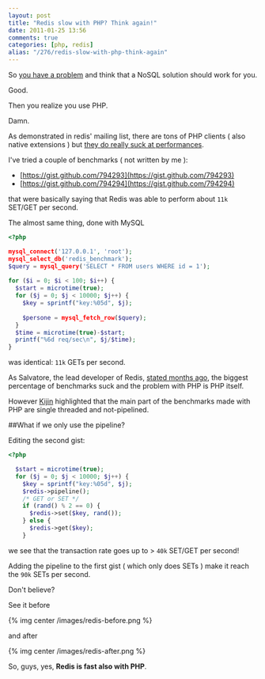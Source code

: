 ```yaml
---
layout: post
title: "Redis slow with PHP? Think again!"
date: 2011-01-25 13:56
comments: true
categories: [php, redis]
alias: "/276/redis-slow-with-php-think-again"
---
```


So [you have a problem](http://www.odino.org/275/approaching-a-cmf-architecture-with-symfony) and think that a NoSQL solution should work for you.

Good.

Then you realize you use PHP.

Damn.
<!-- more -->

As demonstrated in redis' mailing list, there are tons of PHP clients ( also native extensions ) but [they do really suck at performances](http://groups.google.com/group/redis-db/search?group=redis-db&q=php&qt_g=Search+this+group).

I've tried a couple of benchmarks ( not written by me ):

* [https://gist.github.com/794293](https://gist.github.com/794293)
* [https://gist.github.com/794294](https://gist.github.com/794294)

that were basically saying that Redis was able to perform about `11k` SET/GET per second.

The almost same thing, done with MySQL

``` php
<?php

mysql_connect('127.0.0.1', 'root');
mysql_select_db('redis_benchmark');
$query = mysql_query('SELECT * FROM users WHERE id = 1');
 
for ($i = 0; $i < 100; $i++) {
  $start = microtime(true);
  for ($j = 0; $j < 10000; $j++) {
    $key = sprintf("key:%05d", $j);
 
    $persone = mysql_fetch_row($query);
  }
  $time = microtime(true)-$start;
  printf("%6d req/sec\n", $j/$time);
}
```

was identical: `11k` GETs per second.

As Salvatore, the lead developer of Redis, [stated months ago](http://groups.google.com/group/redis-db/msg/2669d6c13361db72), the biggest percentage of benchmarks suck and the problem with PHP is PHP itself.

However [Kijin](http://groups.google.com/group/redis-db/browse_thread/thread/8061cf422260517b/007d8fabaf43705a?lnk=gst&q=php+slow#007d8fabaf43705a) highlighted that the main part of the benchmarks made with PHP are single threaded and not-pipelined.

##What if we only use the pipeline?

Editing the second gist:

``` php
<?php

  $start = microtime(true);
  for ($j = 0; $j < 10000; $j++) {
    $key = sprintf("key:%05d", $j);
    $redis->pipeline();
    /* GET or SET */
    if (rand() % 2 == 0) {
      $redis->set($key, rand());
    } else {
      $redis->get($key);
    }
```

we see that the transaction rate goes up to > `40k` SET/GET per second!

Adding the pipeline to the first gist ( which only does SETs ) make it reach the `90k` SETs per second.

Don't believe?

See it before

{% img center /images/redis-before.png %}

and after

{% img center /images/redis-after.png %}

So, guys, yes, **Redis is fast also with PHP**.